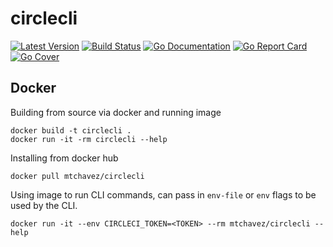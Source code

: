 # circlecli

[![Latest Version](http://img.shields.io/github/release/mtchavez/circlecli.svg?style=flat-square)](https://github.com/mtchavez/circlecli/releases)
[![Build Status](https://travis-ci.org/mtchavez/circlecli.svg?branch=master)](https://travis-ci.org/mtchavez/circlecli)
[![Go Documentation](http://img.shields.io/badge/go-documentation-blue.svg?style=flat-square)](http://godoc.org/github.com/mtchavez/circlecli)
[![Go Report Card](https://goreportcard.com/badge/github.com/mtchavez/circlecli)](https://goreportcard.com/report/github.com/mtchavez/circlecli)
[![Go Cover](http://gocover.io/_badge/github.com/mtchavez/circlecli)](http://gocover.io/github.com/mtchavez/circlecli)

## Docker

Building from source via docker and running image

```
docker build -t circlecli .
docker run -it -rm circlecli --help
```

Installing from docker hub

```
docker pull mtchavez/circlecli
```

Using image to run CLI commands, can pass in `env-file` or `env` flags to be used
by the CLI.

```
docker run -it --env CIRCLECI_TOKEN=<TOKEN> --rm mtchavez/circlecli --help
```
